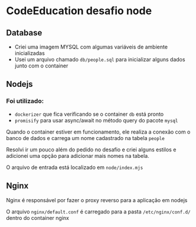 # CodeEducation desafio node

## Database

- Criei uma imagem MYSQL com algumas variáveis de ambiente inicializadas 
- Usei um arquivo chamado `db/people.sql` para inicializar alguns dados junto com o container

## Nodejs

### Foi utilizado:
- `dockerizer` que fica verificando se o container `db` está pronto
- `promisify` para usar async/await no método query do pacote `mysql`

Quando o container estiver em funcionamento, ele realiza a conexão com o banco de dados e carrega um nome cadastrado na tabela `people`

Resolvi ir um pouco além do pedido no desafio e criei alguns estilos e adicionei uma opção para adicionar mais nomes na tabela.

O arquivo de entrada está localizado em `node/index.mjs`

## Nginx

Nginx é responsável por fazer o proxy reverso para a aplicação em nodejs

O arquivo `nginx/default.conf` é carregado para a pasta `/etc/nginx/conf.d/` dentro do container nginx

